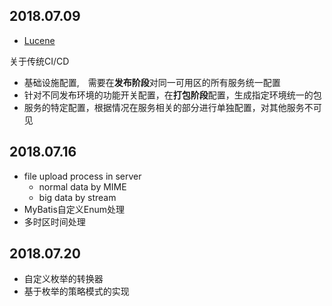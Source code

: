 
## 2018.07.09

- [Lucene](https://lucene.apache.org/)

关于传统CI/CD

- 基础设施配置,　需要在**发布阶段**对同一可用区的所有服务统一配置
- 针对不同发布环境的功能开关配置，在**打包阶段**配置，生成指定环境统一的包
- 服务的特定配置，根据情况在服务相关的部分进行单独配置，对其他服务不可见

## 2018.07.16

- file upload process in server
    - normal data by MIME
    - big data by stream
- MyBatis自定义Enum处理
- 多时区时间处理

## 2018.07.20

- 自定义枚举的转换器
- 基于枚举的策略模式的实现